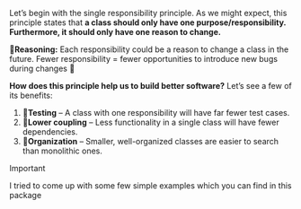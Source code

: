 Let’s begin with the single responsibility principle. As we might expect, this principle states that  **a class should only have one purpose/responsibility. Furthermore, it should only have one reason to change.**

🤔**Reasoning:** Each responsibility could be a reason to change a class in the future. Fewer responsibility = fewer opportunities
to introduce new bugs during changes 👾

**How does this principle help us to build better software?**  Let’s see a few of its benefits:

1.  🧪**Testing**  – A class with one responsibility will have far fewer test cases.
2.  🤝**Lower coupling**  – Less functionality in a single class will have fewer dependencies.
3.  📂**Organization**  – Smaller, well-organized classes are easier to search than monolithic ones.

>[!IMPORTANT]
> I tried to come up with some few simple examples which you can find in this package
